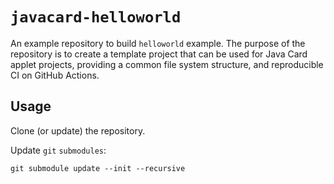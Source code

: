 #  `javacard-helloworld`

An example repository to build `helloworld` example. The purpose of the
repository is to create a template project that can be used for Java Card
applet projects, providing a common file system structure, and reproducible CI
on GitHub Actions.

## Usage

Clone (or update) the repository.

Update `git` `submodules`:

```console
git submodule update --init --recursive
```
